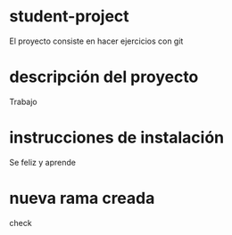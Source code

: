 # student-project

El proyecto consiste en hacer ejercicios con git

# descripción del proyecto

Trabajo

# instrucciones de instalación 

Se feliz y aprende

# nueva rama creada

check
